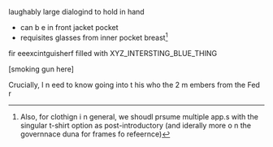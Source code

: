 laughably large  dialogind  to  hold in hand
 - can b e in front jacket pocket
 -  requisites glasses  from  inner pocket  breast[^a]

fir eeexcintguisherf filled with  XYZ_INTERSTING_BLUE_THING

[smoking gun  here]



[^a]: Also,  for  clothign i n general,  we shoudl  prsume multiple app.s  with  the singular t-shirt option as  post-introductory  (and iderally more o n the  governnace  duna  for frames  fo  refeernce)

Crucially, I n eed to  know going into t his  who  the 2 m embers from  the Fed  r
